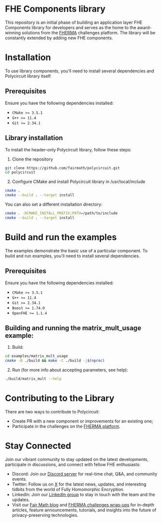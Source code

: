 # FHE Components library

This repository is an initial phase of building an application layer FHE Components library for developers and serves as the home to the award-winning solutions from the [FHERMA](https://fherma.io/) challenges platform.
The library will be constantly extended by adding new FHE components.

# Installation
To use library components, you'll need to install several dependencies and Polycircuit library itself.

## Prerequisites
Ensure you have the following dependencies installed:

* `CMake >= 3.5.1`
* `G++ >= 11.4`
* `Git >= 2.34.1`

## Library installation
To install the header-only Polycircuit library, follow these steps:

1. Clone the repository
```bash
git clone https://github.com/fairmath/polycircuit.git
cd polycircuit
```

2. Configure CMake and install Polycircuit library in /usr/local/include
```bash
cmake .
cmake --build . --target install
```
You can also set a different installation directory:
```bash
cmake . -DCMAKE_INSTALL_PREFIX:PATH=/path/to/include
cmake --build . --target install
```

# Build and run the examples
The examples demonstrate the basic use of a particular component.
To build and run examples, you'll need to install several dependencies.

## Prerequisites
Ensure you have the following dependencies installed:

* `CMake >= 3.5.1`
* `G++ >= 11.4`
* `Git >= 2.34.1`
* `Boost >= 1.74.0`
* `OpenFHE >= 1.1.4`

## Building and running the matrix_mult_usage example:
1. Build:
```bash
cd examples/matrix_mult_usage
cmake -B ./build && make -C ./build -j$(nproc)
```
2. Run (for more info about accepting parameters, see help):
```bash
./build/matrix_mult --help
```

# Contributing to the Library
There are two ways to contribute to Polycircuit:
- Create PR with a new component or improvements for an existing one;
- Participate in the challenges on the [FHERMA platform](https://fherma.io/challenges).

# Stay Connected

Join our vibrant community to stay updated on the latest developments, participate in discussions, and connect with fellow FHE enthusiasts:

* Discord: Join our [Discord server](https://discord.com/invite/NfhXwyr9M5) for real-time chat, Q&A, and community events.
* Twitter: Follow us on [X](https://twitter.com/FairMath) for the latest news, updates, and interesting tidbits from the world of Fully Homomorphic Encryption.
* LinkedIn: Join our [LinkedIn group]() to stay in touch with the team and the updates.
* Visit our [Fair Math blog](https://fairmath.xyz/blog) and [FHERMA challenges wrap-ups](https://fherma.io/content) for in-depth articles, feature announcements, tutorials, and insights into the future of privacy-preserving technologies.
